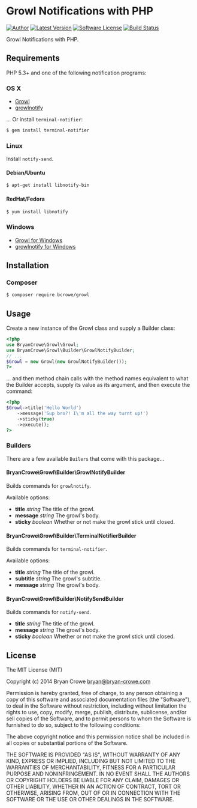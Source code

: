 # Growl Notifications with PHP

[![Author](http://img.shields.io/badge/author-@_beakman-blue.svg?style=flat-square)](https://twitter.com/_beakman)
[![Latest Version](https://img.shields.io/github/release/bcrowe/growl.svg?style=flat-square)](https://github.com/bcrowe/growl/releases)
[![Software License](https://img.shields.io/badge/license-MIT-brightgreen.svg?style=flat-square)](LICENSE)
[![Build Status](https://img.shields.io/travis/bcrowe/growl/master.svg?style=flat-square)](https://travis-ci.org/bcrowe/growl)

Growl Notifications with PHP.

## Requirements

PHP 5.3+ and one of the following notification programs:

### OS X

* [Growl](http://growl.info/downloads)
* [growlnotify](http://growl.info/downloads#generaldownloads)

... Or install `terminal-notifier`:

```bash
$ gem install terminal-notifier
```

### Linux

Install `notify-send`.

#### Debian/Ubuntu

``` bash
$ apt-get install libnotify-bin
```

#### RedHat/Fedora

``` bash
$ yum install libnotify
```

### Windows

* [Growl for Windows](http://www.growlforwindows.com/gfw/default.aspx)
* [growlnotify for Windows](http://www.growlforwindows.com/gfw/help/growlnotify.aspx)

## Installation

### Composer

``` bash
$ composer require bcrowe/growl
```

## Usage

Create a new instance of the Growl class and supply a Builder class:

```php
<?php
use BryanCrowe\Growl\Growl;
use BryanCrowe\Growl\Builder\GrowlNotifyBuilder;
// ...
$Growl = new Growl(new GrowlNotifyBuilder());
?>
```

... and then method chain calls with the method names equivalent to what the
Builder accepts, supply its value as its argument, and then execute the command:

```php
<?php
$Growl->title('Hello World')
	->message('Sup bro?! I\'m all the way turnt up!')
	->sticky(true)
	->execute();
?>
```

### Builders

There are a few available `Builers` that come with this package...

#### BryanCrowe\Growl\Builder\GrowlNotifyBuilder

Builds commands for `growlnotify`.

Available options:

* **title** *string* The title of the growl.
* **message** *string* The growl's body.
* **sticky** *boolean* Whether or not make the growl stick until closed.

#### BryanCrowe\Growl\Builder\TerminalNotifierBuilder

Builds commands for `terminal-notifier`.

Available options:

* **title** *string* The title of the growl.
* **subtitle** *string* The growl's subtitle.
* **message** *string* The growl's body.

#### BryanCrowe\Growl\Builder\NotifySendBuilder

Builds commands for `notify-send`.

* **title** *string* The title of the growl.
* **message** *string* The growl's body.
* **sticky** *boolean* Whether or not make the growl stick until closed.

## License

The MIT License (MIT)

Copyright (c) 2014 Bryan Crowe <bryan@bryan-crowe.com>

Permission is hereby granted, free of charge, to any person obtaining a copy
of this software and associated documentation files (the "Software"), to deal
in the Software without restriction, including without limitation the rights
to use, copy, modify, merge, publish, distribute, sublicense, and/or sell
copies of the Software, and to permit persons to whom the Software is
furnished to do so, subject to the following conditions:

The above copyright notice and this permission notice shall be included in
all copies or substantial portions of the Software.

THE SOFTWARE IS PROVIDED "AS IS", WITHOUT WARRANTY OF ANY KIND, EXPRESS OR
IMPLIED, INCLUDING BUT NOT LIMITED TO THE WARRANTIES OF MERCHANTABILITY,
FITNESS FOR A PARTICULAR PURPOSE AND NONINFRINGEMENT. IN NO EVENT SHALL THE
AUTHORS OR COPYRIGHT HOLDERS BE LIABLE FOR ANY CLAIM, DAMAGES OR OTHER
LIABILITY, WHETHER IN AN ACTION OF CONTRACT, TORT OR OTHERWISE, ARISING FROM,
OUT OF OR IN CONNECTION WITH THE SOFTWARE OR THE USE OR OTHER DEALINGS IN
THE SOFTWARE.

